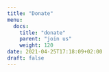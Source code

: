 ```yaml
---
title: "Donate"
menu:
  docs:
    title: "donate"
    parent: "join us"
    weight: 120
date: 2021-04-25T17:18:09+02:00
draft: false
---
```


